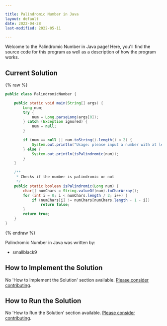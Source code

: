 ```yaml
---

title: Palindromic Number in Java
layout: default
date: 2022-04-28
last-modified: 2022-05-11

---
```


Welcome to the Palindromic Number in Java page! Here, you'll find the source code for this program as well as a description of how the program works.

## Current Solution

{% raw %}

```java
public class PalindromicNumber {

    public static void main(String[] args) {
        Long num;
        try {
            num = Long.parseLong(args[0]);
        } catch (Exception ignored) {
            num = null;
        }

        if (num == null || num.toString().length() < 2) {
            System.out.println("Usage: please input a number with at least two digits");
        } else {
            System.out.println(isPalindromic(num));
        }
    }

    /**
     * Checks if the number is palindromic or not
     */
    public static boolean isPalindromic(Long num) {
        char[] numChars = String.valueOf(num).toCharArray();
        for (int i = 0; i < numChars.length / 2; i++) {
            if (numChars[i] != numChars[numChars.length - 1 - i])
                return false;
        }
        return true;
    }
}
```

{% endraw %}

Palindromic Number in Java was written by:

- smallblack9

## How to Implement the Solution

No 'How to Implement the Solution' section available. [Please consider contributing](https://github.com/TheRenegadeCoder/sample-programs-website).

## How to Run the Solution

No 'How to Run the Solution' section available. [Please consider contributing](https://github.com/TheRenegadeCoder/sample-programs-website).